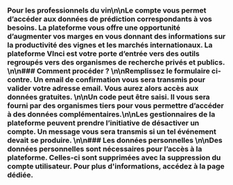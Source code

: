 ### Pour les professionnels du vin\n\nLe compte vous permet d’accéder aux données de prédiction correspondants à vos besoins. La plateforme vous offre une opportunité d’augmenter vos marges en vous donnant des informations sur la productivité des vignes et les marchés internationaux. La plateforme VInci est votre porte d’entrée vers des outils regroupés vers des organismes de recherche privés et publics. \n\n### Comment procéder ? \n\nRemplissez le formulaire ci-contre. Un email de confirmation vous sera transmis pour valider votre adresse email. Vous aurez alors accès aux données gratuites. \n\nUn code peut être saisi. Il vous sera fourni par des organismes tiers pour vous permettre d’accéder à des données complémentaires.\n\nLes gestionnaires de la plateforme peuvent prendre l’initiative de désactiver un compte. Un message vous sera transmis si un tel événement devait se produire. \n\n### Les données personnelles \n\nDes données personnelles sont nécessaires pour l’accès à la plateforme. Celles-ci sont supprimées avec la suppression du compte utilisateur. Pour plus d'informations, accédez à la page dédiée.

